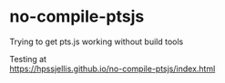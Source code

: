 # no-compile-ptsjs
Trying to get pts.js working without build tools



Testing at  
https://hpssjellis.github.io/no-compile-ptsjs/index.html

